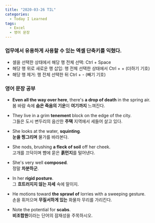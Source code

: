 ```yaml
---
title: "2020-03-26 TIL"
categories:
  - Today I Learned
tags:
  - Excel
  - 영어 문장
---
```


### 업무에서 유용하게 사용할 수 있는 엑셀 단축키를 익혔다.

-   셀을 선택한 상태에서 해당 행 전체 선택: Ctrl + Space
-   해당 행 위로 새로운 행 삽입: 행 전체 선택한 상태에서 Ctrl + + (더하기 기호)
-   해당 행 제거: 행 전체 선택한 뒤 Ctrl + - (빼기 기호)

### 영어 문장 공부

-   **Even all the way over here**, there's **a drop of death** in the spring air.  
    봄 바람 속에 **숨은 죽음의 기운**이 **여기까지** 느껴진다.
    
-   They live in a grim **tenement** block on the edge of the city.  
    그들은 도시 변두리의 음산한 **주택** 지역에서 세들어 살고 있다.
    
-   She looks at the water, **squinting**.  
    **눈을 찡그리며** 물가를 바라본다.
    
-   She nods, brushing **a fleck of soil** off her cheek.  
    고개를 끄덕이며 뺨에 묻은 **흙먼지**를 털어낸다.
    
-   She's very well **composed**.  
    정말 **차분하군**.
    
-   In her **rigid posture**.  
    그 **흐트러지지 않는 자세** 속에 말이지.
    
-   He motions toward **the sprawl of** lorries with a sweeping gesture.  
    손을 휘저으며 **무질서하게 있는** 화물차 무리를 가리킨다.
    
-   Note the potential for **scabs**.  
    **비조합원**이라는 단어의 잠재성을 주목하시오.
    
